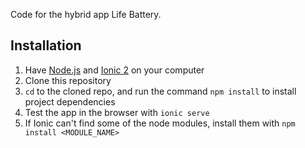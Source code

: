 Code for the hybrid app Life Battery.

## Installation

1. Have [Node.js](https://nodejs.org/en/download/) and [Ionic 2](https://ionicframework.com/docs/intro/installation/) on your computer
2. Clone this repository
3. `cd` to the cloned repo, and run the command `npm install` to install project dependencies
4. Test the app in the browser with `ionic serve`
5. If Ionic can't find some of the node modules, install them with `npm install <MODULE_NAME>`